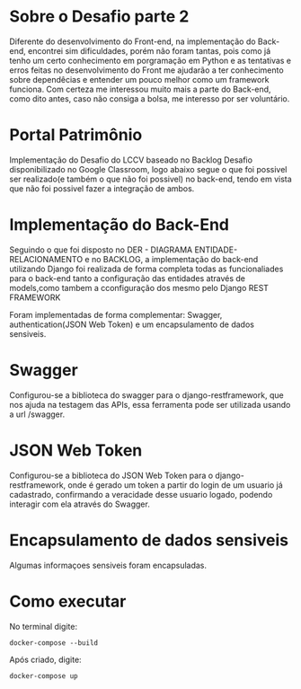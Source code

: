 # Sobre o Desafio parte 2
Diferente do desenvolvimento do Front-end, na implementação do Back-end, encontrei sim dificuldades, porém não foram tantas, pois como já tenho um certo conhecimento em porgramação em Python e as tentativas e erros feitas no desenvolvimento do Front me ajudarão a ter conhecimento sobre dependêcias e entender um pouco melhor como um framework funciona. Com certeza me interessou muito mais a parte do Back-end, como dito antes, caso não consiga a bolsa, me interesso por ser voluntário.

# Portal Patrimônio
Implementação do Desafio do LCCV baseado no Backlog Desafio disponibilizado no Google Classroom, logo abaixo segue o que foi 
possivel ser realizado(e também o que não foi possivel) no back-end, tendo em vista que não foi possivel fazer a integração de ambos.

# Implementação do Back-End
Seguindo o que foi disposto no DER - DIAGRAMA ENTIDADE-RELACIONAMENTO e no BACKLOG, a implementação do back-end utilizando Django foi realizada de forma completa
todas as funcionaliades para o back-end tanto a configuração das entidades através de models,como tambem a cconfiguração dos mesmo pelo Django REST FRAMEWORK

Foram implementadas de forma complementar: Swagger, authentication(JSON Web Token) e um encapsulamento de dados sensiveis.
# Swagger
Configurou-se a biblioteca do swagger para o django-restframework, que nos ajuda na testagem das APIs, essa ferramenta pode ser utilizada usando a url /swagger.

# JSON Web Token
Configurou-se a biblioteca do JSON Web Token para o django-restframework, onde é gerado um token a partir do login de um usuario já cadastrado, confirmando a veracidade desse usuario logado, podendo interagir com ela através do Swagger.

# Encapsulamento de dados sensiveis
Algumas informaçoes sensiveis foram encapsuladas.
# Como executar
No terminal digite:
```
docker-compose --build
```
Após criado, digite:
```
docker-compose up
```
